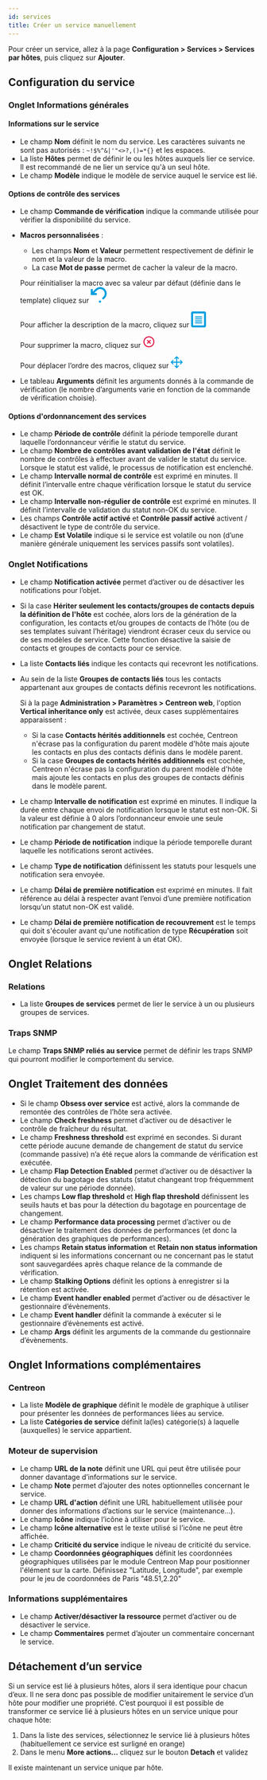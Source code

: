 ```yaml
---
id: services
title: Créer un service manuellement
---
```


Pour créer un service, allez à la page **Configuration > Services > Services par hôtes**, puis cliquez sur **Ajouter**.

## Configuration du service

### Onglet Informations générales

#### Informations sur le service

* Le champ **Nom** définit le nom du service. Les caractères suivants ne sont pas autorisés : `~!$%^&|'"<>?,()=*{}` et les espaces.
* La liste **Hôtes** permet de définir le ou les hôtes auxquels lier ce service. Il est recommandé de ne lier un service qu'à un seul hôte.
* Le champ **Modèle** indique le modèle de service auquel le service est lié.

#### Options de contrôle des services

* Le champ **Commande de vérification** indique la commande utilisée pour vérifier la disponibilité du service.
* **Macros personnalisées** :
   * Les champs **Nom** et **Valeur** permettent respectivement de définir le nom et la valeur de la macro.
   * La case **Mot de passe** permet de cacher la valeur de la macro.

   Pour réinitialiser la macro avec sa valeur par défaut (définie dans le template) cliquez sur ![image](../../assets/configuration/common/undo.png#thumbnail1)

   Pour afficher la description de la macro, cliquez sur ![image](../../assets/configuration/common/description.png#thumbnail1)

   Pour supprimer la macro, cliquez sur ![image](../../assets/configuration/common/delete.png#thumbnail1)

   Pour déplacer l’ordre des macros, cliquez sur ![image](../../assets/configuration/common/move.png#thumbnail1)
* Le tableau **Arguments** définit les arguments donnés à la commande de vérification (le nombre d’arguments varie en
  fonction de la commande de vérification choisie).

#### Options d'ordonnancement des services

* Le champ **Période de contrôle** définit la période temporelle durant laquelle l’ordonnanceur vérifie le statut du service.
* Le champ **Nombre de contrôles avant validation de l'état** définit le nombre de contrôles à effectuer avant de valider le statut du service.
  Lorsque le statut est validé, le processus de notification est enclenché.
* Le champ **Intervalle normal de contrôle** est exprimé en minutes. Il définit l’intervalle entre chaque vérification lorsque
  le statut du service est OK.
* Le champ **Intervalle non-régulier de contrôle** est exprimé en minutes. Il définit l’intervalle de validation du statut non-OK du service.
* Les champs **Contrôle actif activé** et **Contrôle passif activé** activent / désactivent le type de contrôle du service.
* Le champ **Est Volatile**  indique si le service est volatile ou non (d’une manière générale uniquement les services
  passifs sont volatiles).

### Onglet Notifications

* Le champ **Notification activée** permet d’activer ou de désactiver les notifications pour l’objet.
* Si la case **Hériter seulement les contacts/groupes de contacts depuis la définition de l'hôte** est cochée, alors lors de la génération de la
  configuration, les contacts et/ou groupes de contacts de l’hôte (ou de ses templates suivant l’héritage) viendront
  écraser ceux du service ou de ses modèles de service. Cette fonction désactive la saisie de contacts et groupes de
  contacts pour ce service.

* La liste **Contacts liés** indique les contacts qui recevront les notifications.
* Au sein de la liste **Groupes de contacts liés** tous les contacts appartenant aux groupes de contacts définis recevront
  les notifications.

  Si à la page **Administration > Paramètres > Centreon web**, l'option **Vertical inheritance only** est activée, deux cases supplémentaires apparaissent :

    * Si la case **Contacts hérités additionnels** est cochée, Centreon n'écrase pas la configuration du parent modèle d'hôte
  mais ajoute les contacts en plus des contacts définis dans le modèle parent.
    * Si la case **Groupes de contacts hérités additionnels** est cochée, Centreon n'écrase pas la configuration du parent modèle d'hôte
  mais ajoute les contacts en plus des groupes de contacts définis dans le modèle parent.

* Le champ **Intervalle de notification** est exprimé en minutes. Il indique la durée entre chaque envoi de notification
  lorsque le statut est non-OK. Si la valeur est définie à 0 alors l’ordonnanceur envoie une seule notification par
  changement de statut.
* Le champ **Période de notification**  indique la période temporelle durant laquelle les notifications seront activées.
* Le champ **Type de notification** définissent les statuts pour lesquels une notification sera envoyée.
* Le champ **Délai de première notification** est exprimé en minutes. Il fait référence au délai à respecter avant l’envoi
  d’une première notification lorsqu’un statut non-OK est validé.
* Le champ **Délai de première notification de recouvrement** est le temps qui doit s'écouler avant qu'une notification de type **Récupération** soit envoyée (lorsque le service revient à un état OK).

## Onglet Relations

### Relations

* La liste **Groupes de services** permet de lier le service à un ou plusieurs groupes de services.

### Traps SNMP

Le champ **Traps SNMP reliés au service** permet de définir les traps SNMP qui pourront modifier le comportement du service.

## Onglet Traitement des données

* Si le champ **Obsess over service** est activé, alors la commande de remontée des contrôles de l’hôte sera activée.
* Le champ **Check freshness** permet d’activer ou de désactiver le contrôle de fraîcheur du résultat.
* Le champ **Freshness threshold** est exprimé en secondes. Si durant cette période aucune demande de changement de
  statut du service (commande passive) n’a été reçue alors la commande de vérification est exécutée.
* Le champ **Flap Detection Enabled** permet d’activer ou de désactiver la détection du bagotage des statuts (statut
  changeant trop fréquemment de valeur sur une période donnée).
* Les champs **Low flap threshold** et **High flap threshold** définissent les seuils hauts et bas pour la détection du
  bagotage en pourcentage de changement.
* Le champ **Performance data processing** permet d’activer ou de désactiver le traitement des données de performances
  (et donc la génération des graphiques de performances).
* Les champs **Retain status information** et **Retain non status information** indiquent si les informations
  concernant ou ne concernant pas le statut sont sauvegardées après chaque relance de la commande de vérification.
* Le champ **Stalking Options** définit les options à enregistrer si la rétention est activée.
* Le champ **Event handler enabled** permet d’activer ou de désactiver le gestionnaire d’évènements.
* Le champ **Event handler** définit la commande à exécuter si le gestionnaire d’évènements est activé.
* Le champ **Args** définit les arguments de la commande du gestionnaire d’évènements.

## Onglet Informations complémentaires

### Centreon

* La liste **Modèle de graphique** définit le modèle de graphique à utiliser pour présenter les données de performances
  liées au service.
* La liste **Catégories de service** définit la(les) catégorie(s) à laquelle (auxquelles) le service appartient.

### Moteur de supervision

* Le champ **URL de la note** définit une URL qui peut être utilisée pour donner davantage d’informations sur le service.
* Le champ **Note** permet d’ajouter des notes optionnelles concernant le service.
* Le champ **URL d'action** définit une URL habituellement utilisée pour donner des informations d’actions sur le service
  (maintenance...).
* Le champ **Icône** indique l’icône à utiliser pour le service.
* Le champ **Icône alternative** est le texte utilisé si l’icône ne peut être affichée.
* Le champ **Criticité du service** indique le niveau de criticité du service.
* Le champ **Coordonnées géographiques** définit les coordonnées géographiques utilisées par le module Centreon Map pour positionner
  l'élément sur la carte. Définissez "Latitude, Longitude", par exemple pour le jeu de coordonnées de Paris "48.51,2.20"

### Informations supplémentaires

* Le champ **Activer/désactiver la ressource** permet d’activer ou de désactiver le service.
* Le champ **Commentaires** permet d’ajouter un commentaire concernant le service.

## Détachement d’un service

Si un service est lié à plusieurs hôtes, alors il sera identique pour chacun d’eux. Il ne sera donc pas possible de
modifier unitairement le service d’un hôte pour modifier une propriété. C’est pourquoi il est possible de transformer
ce service lié à plusieurs hôtes en un service unique pour chaque hôte:

1. Dans la liste des services, sélectionnez le service lié à plusieurs hôtes (habituellement ce service est surligné en
  orange)
2. Dans le menu **More actions...** cliquez sur le bouton **Detach** et validez

Il existe maintenant un service unique par hôte.
